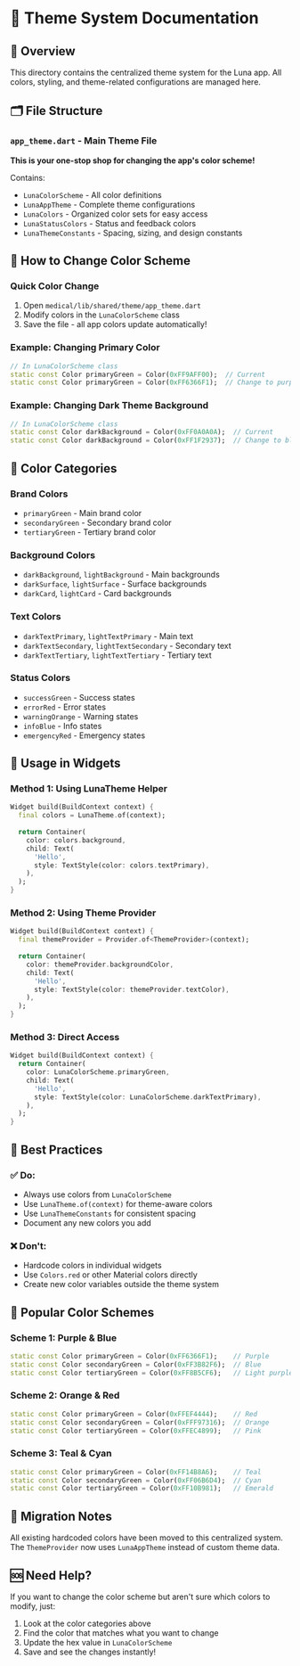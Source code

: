 # 🎨 Theme System Documentation

## 📖 Overview
This directory contains the centralized theme system for the Luna app. All colors, styling, and theme-related configurations are managed here.

## 🗂️ File Structure

### `app_theme.dart` - Main Theme File
**This is your one-stop shop for changing the app's color scheme!**

Contains:
- `LunaColorScheme` - All color definitions
- `LunaAppTheme` - Complete theme configurations
- `LunaColors` - Organized color sets for easy access
- `LunaStatusColors` - Status and feedback colors
- `LunaThemeConstants` - Spacing, sizing, and design constants

## 🎯 How to Change Color Scheme

### Quick Color Change
1. Open `medical/lib/shared/theme/app_theme.dart`
2. Modify colors in the `LunaColorScheme` class
3. Save the file - all app colors update automatically!

### Example: Changing Primary Color
```dart
// In LunaColorScheme class
static const Color primaryGreen = Color(0xFF9AFF00);  // Current
static const Color primaryGreen = Color(0xFF6366F1);  // Change to purple
```

### Example: Changing Dark Theme Background
```dart
// In LunaColorScheme class
static const Color darkBackground = Color(0xFF0A0A0A);  // Current
static const Color darkBackground = Color(0xFF1F2937);  // Change to blue-gray
```

## 🎨 Color Categories

### Brand Colors
- `primaryGreen` - Main brand color
- `secondaryGreen` - Secondary brand color  
- `tertiaryGreen` - Tertiary brand color

### Background Colors
- `darkBackground`, `lightBackground` - Main backgrounds
- `darkSurface`, `lightSurface` - Surface backgrounds
- `darkCard`, `lightCard` - Card backgrounds

### Text Colors
- `darkTextPrimary`, `lightTextPrimary` - Main text
- `darkTextSecondary`, `lightTextSecondary` - Secondary text
- `darkTextTertiary`, `lightTextTertiary` - Tertiary text

### Status Colors
- `successGreen` - Success states
- `errorRed` - Error states
- `warningOrange` - Warning states
- `infoBlue` - Info states
- `emergencyRed` - Emergency states

## 🔧 Usage in Widgets

### Method 1: Using LunaTheme Helper
```dart
Widget build(BuildContext context) {
  final colors = LunaTheme.of(context);
  
  return Container(
    color: colors.background,
    child: Text(
      'Hello',
      style: TextStyle(color: colors.textPrimary),
    ),
  );
}
```

### Method 2: Using Theme Provider
```dart
Widget build(BuildContext context) {
  final themeProvider = Provider.of<ThemeProvider>(context);
  
  return Container(
    color: themeProvider.backgroundColor,
    child: Text(
      'Hello',
      style: TextStyle(color: themeProvider.textColor),
    ),
  );
}
```

### Method 3: Direct Access
```dart
Widget build(BuildContext context) {
  return Container(
    color: LunaColorScheme.primaryGreen,
    child: Text(
      'Hello',
      style: TextStyle(color: LunaColorScheme.darkTextPrimary),
    ),
  );
}
```

## 🎯 Best Practices

### ✅ Do:
- Always use colors from `LunaColorScheme`
- Use `LunaTheme.of(context)` for theme-aware colors
- Use `LunaThemeConstants` for consistent spacing
- Document any new colors you add

### ❌ Don't:
- Hardcode colors in individual widgets
- Use `Colors.red` or other Material colors directly
- Create new color variables outside the theme system

## 🚀 Popular Color Schemes

### Scheme 1: Purple & Blue
```dart
static const Color primaryGreen = Color(0xFF6366F1);    // Purple
static const Color secondaryGreen = Color(0xFF3B82F6);  // Blue
static const Color tertiaryGreen = Color(0xFF8B5CF6);   // Light purple
```

### Scheme 2: Orange & Red
```dart
static const Color primaryGreen = Color(0xFFEF4444);    // Red
static const Color secondaryGreen = Color(0xFFF97316);  // Orange
static const Color tertiaryGreen = Color(0xFFEC4899);   // Pink
```

### Scheme 3: Teal & Cyan
```dart
static const Color primaryGreen = Color(0xFF14B8A6);    // Teal
static const Color secondaryGreen = Color(0xFF06B6D4);  // Cyan
static const Color tertiaryGreen = Color(0xFF10B981);   // Emerald
```

## 🔄 Migration Notes

All existing hardcoded colors have been moved to this centralized system. The `ThemeProvider` now uses `LunaAppTheme` instead of custom theme data.

## 🆘 Need Help?

If you want to change the color scheme but aren't sure which colors to modify, just:
1. Look at the color categories above
2. Find the color that matches what you want to change
3. Update the hex value in `LunaColorScheme`
4. Save and see the changes instantly!